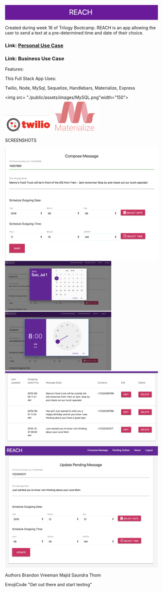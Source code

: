 <!-- <img src = "./public/assets/img/Banner.png"> -->
<img src = "./public/assets/images/Banner.png">

Created during week 16 of Trilogy Bootcamp. REACH is an app allowing the user to send a text at a pre-determined time and date of their choice. 

### Link: <a href="https://app.xtensio.com/folio/s5ls38nj">Personal Use Case</a>

### Link: Business Use Case 

Features: 

This Full Stack App Uses: 

Twilio, Node, MySql, Sequelize, Handlebars, Materialize, Express

<img src= "./public/assets/images/MySQL.png"width="150">
<img src= "./public/assets/images/Twilio.png" width="150">
<img src= "./public/assets/images/Materialize.png" width="150">


SCREENSHOTS
<br>

<img src = "./public/assets/images/Compose.png" width="600">
<br>
<img src = "./public/assets/images/DatePicker.png" width="350">
<img src = "./public/assets/images/TimePicker.png" width="350">
<br>
<img src = "./public/assets/images/Outbox.png" width="600">
<br>
<img src = "./public/assets/images/Outbox-Update.png" width="600">


Authors
Brandon Vreeman
Majid 
Saundra
Thom 


EmojiCode "Get out there and start texting"  


